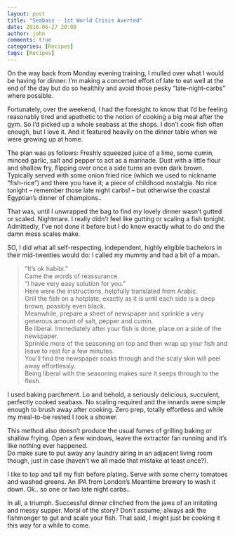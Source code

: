 ```yaml
---
layout: post
title: "Seabass - 1st World Crisis Averted"
date: 2016-06-27 20:00
author: john
comments: true
categories: [Recipes]
tags: [Recipes]
---
```


On the way back from Monday evening training, I mulled over what I would be having for dinner. I’m making a concerted effort of late to eat well at the end of the day but do so healthily and avoid those pesky “late-night-carbs” where possible.  

Fortunately, over the weekend, I had the foresight to know that I’d be feeling reasonably tired and apathetic to the notion of cooking a big meal after the gym. So I’d picked up a whole seabass at the shops. I don’t cook fish often enough, but I love it. And it featured heavily on the dinner table when we were growing up at home.  

The plan was as follows: Freshly squeezed juice of a lime, some cumin, minced garlic, salt and pepper to act as a marinade. Dust with a little flour and shallow fry, flipping over once a side turns an even dark brown.  
Typically served with some onion fried rice (which we used to nickname “fish-rice”) and there you have it; a piece of childhood nostalgia. No rice tonight – remember those late night carbs! – but otherwise the coastal Egyptian’s dinner of champions..  

That was, until I unwrapped the bag to find my lovely dinner wasn’t gutted or scaled. Nightmare. I really didn’t feel like gutting or scaling a fish tonight. Admittedly, I’ve not done it before but I do know exactly what to do and the damn mess scales make.  

SO, I did what all self-respecting, independent, highly eligible bachelors in their mid-twenties would do: I called my mummy and had a bit of a moan.  
> “It’s ok habibi.”  
Came the words of reassurance.  
> “I have very easy solution for you.”  
Here were the instructions, helpfully translated from Arabic.   
Grill the fish on a hotplate, exactly as it is until each side is a deep brown, possibly even black.  
Meanwhile, prepare a sheet of newspaper and sprinkle a very generous amount of salt, pepper and cumin.  
Be liberal. Immediately after your fish is done, place on a side of the newspaper.  
Sprinkle more of the seasoning on top and then wrap up your fish and leave to rest for a few minutes.  
You’ll find the newspaper soaks through and the scaly skin will peel away effortlessly.  
Being liberal with the seasoning makes sure it seeps through to the flesh.  

I used baking parchment. Lo and behold, a seriously delicious, succulent, perfectly cooked seabass. No scaling required and the innards were simple enough to brush away after cooking. Zero prep, totally effortless and while my meal-to-be rested I took a shower.  

This method also doesn’t produce the usual fumes of grilling baking or shallow frying. Open a few windows, leave the extractor fan running and it’s like nothing ever happened.  
Do make sure to put away any laundry airing in an adjacent living room though, just in case (haven’t we all made that mistake at least once?).  


I like to top and tail my fish before plating. Serve with some cherry tomatoes and washed greens. An IPA from London’s Meantime brewery to wash it down. Ok.. so one or two late night carbs..  

In all, a triumph. Successful dinner clinched from the jaws of an irritating and messy supper. Moral of the story? Don’t assume; always ask the fishmonger to gut and scale your fish. That said, I might just be cooking it this way for a while to come. 

